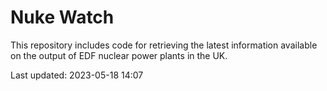 # Nuke Watch

This repository includes code for retrieving the latest information available on the output of EDF nuclear power plants in the UK.

Last updated: 2023-05-18 14:07